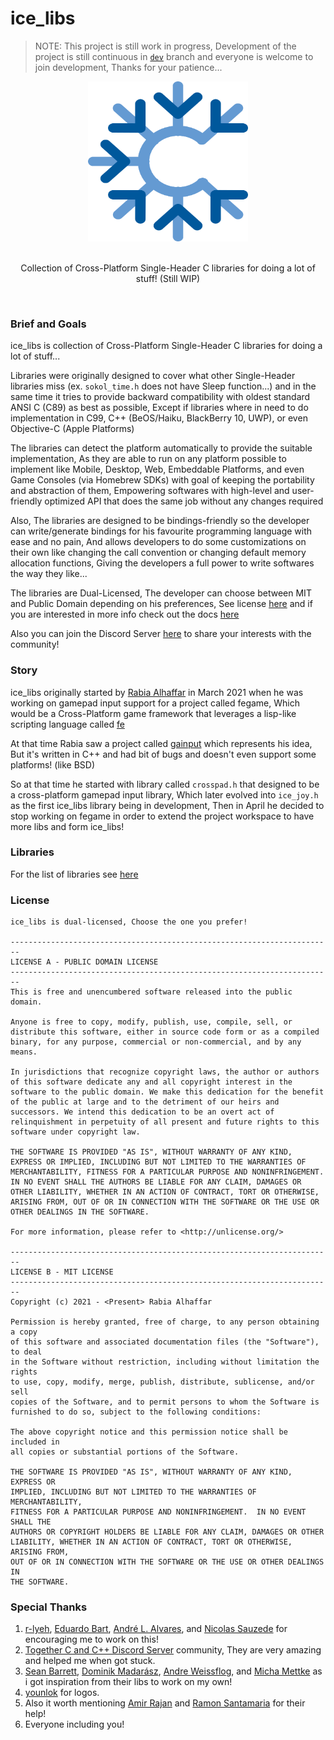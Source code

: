 # ice_libs

> NOTE: This project is still work in progress, Development of the project is still continuous in [`dev`](https://github.com/Rabios/ice_libs/tree/dev) branch and everyone is welcome to join development, Thanks for your patience...

<div align="center">
  <img src="img/icon1.png" width="256", height="256"><br><br>
  <p>Collection of Cross-Platform Single-Header C libraries for doing a lot of stuff! (Still WIP)</p>
</div>
<br>

### Brief and Goals

ice_libs is collection of Cross-Platform Single-Header C libraries for doing a lot of stuff...

Libraries were originally designed to cover what other Single-Header libraries miss (ex. `sokol_time.h` does not have Sleep function...) and in the same time it tries to provide backward compatibility with oldest standard ANSI C (C89) as best as possible, Except if libraries where in need to do implementation in C99, C++ (BeOS/Haiku, BlackBerry 10, UWP), or even Objective-C (Apple Platforms)

The libraries can detect the platform automatically to provide the suitable implementation, As they are able to run on any platform possible to implement like Mobile, Desktop, Web, Embeddable Platforms, and even Game Consoles (via Homebrew SDKs) with goal of keeping the portability and abstraction of them, Empowering softwares with high-level and user-friendly optimized API that does the same job without any changes required

Also, The libraries are designed to be bindings-friendly so the developer can write/generate bindings for his favourite programming language with ease and no pain, And allows developers to do some customizations on their own like changing the call convention or changing default memory allocation functions, Giving the developers a full power to write softwares the way they like...

The libraries are Dual-Licensed, The developer can choose between MIT and Public Domain depending on his preferences, See license [here](#license) and if you are interested in more info check out the docs [here](https://github.com/Rabios/ice_libs/wiki)

Also you can join the Discord Server [here](https://discord.gg/KfkwXjCW) to share your interests with the community!

### Story

ice_libs originally started by [Rabia Alhaffar](https://github.com/Rabios) in March 2021 when he was working on gamepad input support for a project called fegame, Which would be a Cross-Platform game framework that leverages a lisp-like scripting language called [fe](https://github.com/rxi/fe)

At that time Rabia saw a project called [gainput](https://gainput.johanneskuhlmann.de) which represents his idea, But it's written in C++ and had bit of bugs and doesn't even support some platforms! (like BSD)

So at that time he started with library called `crosspad.h` that designed to be a cross-platform gamepad input library, Which later evolved into `ice_joy.h` as the first ice_libs library being in development, Then in April he decided to stop working on fegame in order to extend the project workspace to have more libs and form ice_libs!

### Libraries

For the list of libraries see [here](https://github.com/Rabios/ice_libs/wiki/Libraries)

### License

```
ice_libs is dual-licensed, Choose the one you prefer!

------------------------------------------------------------------------
LICENSE A - PUBLIC DOMAIN LICENSE
------------------------------------------------------------------------
This is free and unencumbered software released into the public domain.

Anyone is free to copy, modify, publish, use, compile, sell, or
distribute this software, either in source code form or as a compiled
binary, for any purpose, commercial or non-commercial, and by any
means.

In jurisdictions that recognize copyright laws, the author or authors
of this software dedicate any and all copyright interest in the
software to the public domain. We make this dedication for the benefit
of the public at large and to the detriment of our heirs and
successors. We intend this dedication to be an overt act of
relinquishment in perpetuity of all present and future rights to this
software under copyright law.

THE SOFTWARE IS PROVIDED "AS IS", WITHOUT WARRANTY OF ANY KIND,
EXPRESS OR IMPLIED, INCLUDING BUT NOT LIMITED TO THE WARRANTIES OF
MERCHANTABILITY, FITNESS FOR A PARTICULAR PURPOSE AND NONINFRINGEMENT.
IN NO EVENT SHALL THE AUTHORS BE LIABLE FOR ANY CLAIM, DAMAGES OR
OTHER LIABILITY, WHETHER IN AN ACTION OF CONTRACT, TORT OR OTHERWISE,
ARISING FROM, OUT OF OR IN CONNECTION WITH THE SOFTWARE OR THE USE OR
OTHER DEALINGS IN THE SOFTWARE.

For more information, please refer to <http://unlicense.org/>

------------------------------------------------------------------------
LICENSE B - MIT LICENSE
------------------------------------------------------------------------
Copyright (c) 2021 - <Present> Rabia Alhaffar

Permission is hereby granted, free of charge, to any person obtaining a copy
of this software and associated documentation files (the "Software"), to deal
in the Software without restriction, including without limitation the rights
to use, copy, modify, merge, publish, distribute, sublicense, and/or sell
copies of the Software, and to permit persons to whom the Software is
furnished to do so, subject to the following conditions:

The above copyright notice and this permission notice shall be included in
all copies or substantial portions of the Software.

THE SOFTWARE IS PROVIDED "AS IS", WITHOUT WARRANTY OF ANY KIND, EXPRESS OR
IMPLIED, INCLUDING BUT NOT LIMITED TO THE WARRANTIES OF MERCHANTABILITY,
FITNESS FOR A PARTICULAR PURPOSE AND NONINFRINGEMENT.  IN NO EVENT SHALL THE
AUTHORS OR COPYRIGHT HOLDERS BE LIABLE FOR ANY CLAIM, DAMAGES OR OTHER
LIABILITY, WHETHER IN AN ACTION OF CONTRACT, TORT OR OTHERWISE, ARISING FROM,
OUT OF OR IN CONNECTION WITH THE SOFTWARE OR THE USE OR OTHER DEALINGS IN
THE SOFTWARE.
```

### Special Thanks

1. [r-lyeh](https://github.com/r-lyeh), [Eduardo Bart](https://github.com/edubart), [André L. Alvares](https://github.com/Andre-LA), and [Nicolas Sauzede](https://github.com/nsauzede) for encouraging me to work on this!
2. [Together C and C++ Discord Server](https://discord.gg/99A4kq4a) community, They are very amazing and helped me when got stuck.
3. [Sean Barrett](https://github.com/nothings), [Dominik Madarász](https://github.com/zaklaus), [Andre Weissflog](https://github.com/floooh), and [Micha Mettke](https://github.com/vurtun) as i got inspiration from their libs to work on my own!
4. [younlok](https://github.com/younlok) for logos.
5. Also it worth mentioning [Amir Rajan](https://github.com/amirrajan) and [Ramon Santamaria](https://github.com/raysan5) for their help!
6. Everyone including you!
